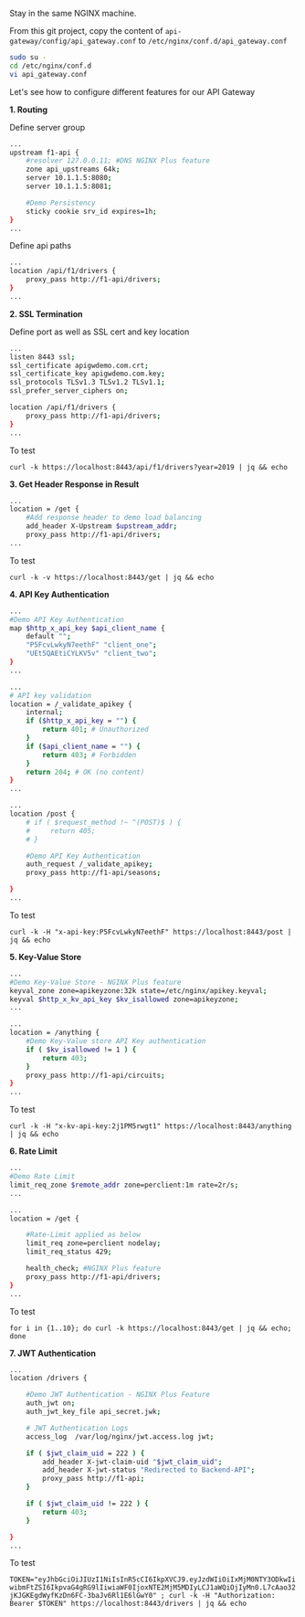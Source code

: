 Stay in the same NGINX machine.

From this git project, copy the content of `api-gateway/config/api_gateway.conf` to `/etc/nginx/conf.d/api_gateway.conf`

```bash
sudo su -
cd /etc/nginx/conf.d
vi api_gateway.conf
```

Let's see how to configure different features for our API Gateway

**1. Routing**

Define server group

```bash
...
upstream f1-api {
    #resolver 127.0.0.11; #DNS NGINX Plus feature
    zone api_upstreams 64k;
    server 10.1.1.5:8080;
    server 10.1.1.5:8081;

    #Demo Persistency
    sticky cookie srv_id expires=1h;
}
...
```

Define api paths

```bash
...
location /api/f1/drivers {
    proxy_pass http://f1-api/drivers;
}
...
```

**2. SSL Termination** 

Define port as well as SSL cert and key location

```bash
...
listen 8443 ssl;
ssl_certificate apigwdemo.com.crt;
ssl_certificate_key apigwdemo.com.key;
ssl_protocols TLSv1.3 TLSv1.2 TLSv1.1;
ssl_prefer_server_ciphers on;

location /api/f1/drivers {
    proxy_pass http://f1-api/drivers;
}
...
```

To test

```curl -k https://localhost:8443/api/f1/drivers?year=2019 | jq && echo```

**3. Get Header Response in Result** 

```bash
...
location = /get {
    #Add response header to demo load balancing
    add_header X-Upstream $upstream_addr;
    proxy_pass http://f1-api/drivers;
...
```

To test

```curl -k -v https://localhost:8443/get | jq && echo```

**4. API Key Authentication**
```bash
...
#Demo API Key Authentication
map $http_x_api_key $api_client_name {
    default "";
    "P5FcvLwkyN7eethF" "client_one";
    "UEt5QAEtiCYLKV5v" "client_two";
}
...
```

```bash
...
# API key validation
location = /_validate_apikey {
    internal;
    if ($http_x_api_key = "") {
        return 401; # Unauthorized
    }
    if ($api_client_name = "") {
        return 403; # Forbidden
    }
    return 204; # OK (no content)
}
...
```

```bash
...
location /post {
    # if ( $request_method !~ ^(POST)$ ) {
    #     return 405;
    # }

    #Demo API Key Authentication
    auth_request /_validate_apikey;
    proxy_pass http://f1-api/seasons;

}
...
```

To test

```curl -k -H "x-api-key:P5FcvLwkyN7eethF" https://localhost:8443/post | jq && echo```

**5. Key-Value Store**
```bash
...
#Demo Key-Value Store - NGINX Plus feature
keyval_zone zone=apikeyzone:32k state=/etc/nginx/apikey.keyval;
keyval $http_x_kv_api_key $kv_isallowed zone=apikeyzone;
...
```

```bash
...
location = /anything {
    #Demo Key-Value store API Key authentication
    if ( $kv_isallowed != 1 ) {
        return 403;
    }
    proxy_pass http://f1-api/circuits;
}
...
```

To test

```curl -k -H "x-kv-api-key:2j1PM5rwgt1" https://localhost:8443/anything | jq && echo```

**6. Rate Limit**
```bash
...
#Demo Rate Limit
limit_req_zone $remote_addr zone=perclient:1m rate=2r/s;
...
```

```bash
...
location = /get {

    #Rate-Limit applied as below
    limit_req zone=perclient nodelay;
    limit_req_status 429;

    health_check; #NGINX Plus feature
    proxy_pass http://f1-api/drivers;
}
...
```

To test

```for i in {1..10}; do curl -k https://localhost:8443/get | jq && echo; done```

**7. JWT Authentication**
```bash
...
location /drivers {

    #Demo JWT Authentication - NGINX Plus Feature
    auth_jwt on;
    auth_jwt_key_file api_secret.jwk;

    # JWT Authentication Logs
    access_log  /var/log/nginx/jwt.access.log jwt;

    if ( $jwt_claim_uid = 222 ) {
        add_header X-jwt-claim-uid "$jwt_claim_uid";
        add_header X-jwt-status "Redirected to Backend-API";
        proxy_pass http://f1-api;
    }

    if ( $jwt_claim_uid != 222 ) {
        return 403;
    }

}
...
```

To test

```TOKEN="eyJhbGciOiJIUzI1NiIsInR5cCI6IkpXVCJ9.eyJzdWIiOiIxMjM0NTY3ODkwIiwibmFtZSI6IkpvaG4gRG9lIiwiaWF0IjoxNTE2MjM5MDIyLCJ1aWQiOjIyMn0.L7cAao32jKJGKEgdWyfKzDn6FC-3baJv6Rl1E6lGwY0" ; curl -k -H "Authorization: Bearer $TOKEN" https://localhost:8443/drivers | jq && echo```

